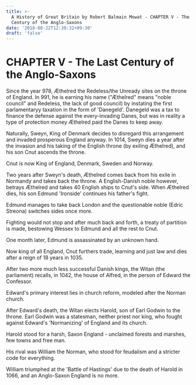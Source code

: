 ```yaml
---
title: >-
  A History of Great Britain by Robert Balmain Mowat - CHAPTER V - The Last
  Century of the Anglo-Saxons
date: '2018-08-22T12:30:32+09:30'
draft: 'false'
---
```

# CHAPTER V - The Last Century of the Anglo-Saxons

Since the year 978, Æthelred the Redeless/the Unready sites on the throne of England. In 991, he is earning his name ("Æthelred" means "noble council" and Redeless, the lack of good council) by instating the first parlamentaryy taxation in the form of 'Danegeld'. Danegeld was a tax to finance the defense against the every-invading Danes, but was in reality a type of protection money Æthelred paid the Danes to keep away.

Naturally, Sweyn, King of Denmark decides to disregard this arrangement and invaded prosperous England anyway. In 1014, Sweyn dies a year after the invasion and his taking of the English throne (by exiling Æthelred), and his son Cnut ascends the throne.

Cnut is now King of England, Denmark, Sweden and Norway.

Two years after Sweyn's death, Æthelred comes back from his exile in Normandy and takes back the throne. A English-Danish noble however, betrays Æthelred and takes 40 English ships to Cnut's side. When Æthelred dies, his son Edmund 'Ironside' continues his father's fight.

Edmund manages to take back London and the questionable noble (Edric Streona) switches sides once more. 

Fighting would not stop and after much back and forth, a treaty of partition is made, bestowing Wessex to Edmund and all the rest to Cnut.

One month later, Edmund is assassinated by an unknown hand.

Now king of all England, Cnut furthers trade, learning and just law and dies after a reign of 18 years in 1035.

After two more much less successful Danish kings, the Witan (the parliament) recalls, in 1042, the house of Alfred, in the person of Edward the Confessor.

Edward's primary interest lies in church reform, modeled after the Norman church.

After Edward's death, the Witan elects Harold, son of Earl Godwin to the throne. Earl Godwin was a statesman, neither priest nor king, who fought against Edward's 'Normanizing' of England and its church. 

Harold stood for a harsh, Saxon England - unclaimed forests and marshes, few towns and free man.

His rival was William the Norman, who stood for feudalism and a stricter code for everything.

William triumphed at the 'Battle of Hastings' due to the death of Harold in 1066, and an Anglo-Saxon England is no more.
